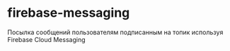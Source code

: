 firebase-messaging
==================


Посылка сообщений пользователям подписанным на топик 
используя Firebase Cloud Messaging